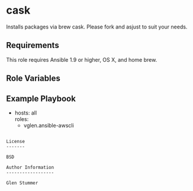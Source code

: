 cask
======

Installs packages via brew cask. Please fork and asjust to suit your needs.

Requirements
------------

This role requires Ansible 1.9 or higher, OS X, and home brew.

Role Variables
--------------


Example Playbook
----------------

- hosts: all  
  roles:
    - vglen.ansible-awscli
```

License
-------

BSD

Author Information
------------------

Glen Stummer